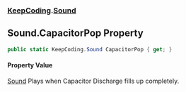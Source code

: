 ### [KeepCoding](KeepCoding.md 'KeepCoding').[Sound](KeepCoding_Sound.md 'KeepCoding.Sound')
## Sound.CapacitorPop Property
```csharp
public static KeepCoding.Sound CapacitorPop { get; }
```
#### Property Value
[Sound](KeepCoding_Sound.md 'KeepCoding.Sound')
Plays when Capacitor Discharge fills up completely.  
